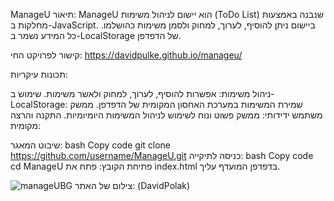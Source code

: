 ManageU
תיאור:
ManageU הוא יישום לניהול משימות (ToDo List) שנבנה באמצעות מחלקות ב-JavaScript. ביישום ניתן להוסיף, לערוך, למחוק ולסמן משימות כהושלמו. כל המידע נשמר ב-LocalStorage של הדפדפן.

קישור לפרויקט החי:
https://davidpulke.github.io/manageu/

תכונות עיקריות:

ניהול משימות: אפשרות להוסיף, לערוך, למחוק ולאשר משימות.
שימוש ב-LocalStorage: שמירת המשימות במערכת האחסון המקומית של הדפדפן.
ממשק משתמש ידידותי: ממשק פשוט ונוח לשימוש לניהול המשימות היומיומיות.
התקנה והרצה מקומית:

שיבוט המאגר:
bash
Copy code
git clone https://github.com/username/ManageU.git
כניסה לתיקייה:
bash
Copy code
cd ManageU
פתיחת הקובץ: פתח את index.html בדפדפן המועדף עליך.



![manageUBG](https://github.com/user-attachments/assets/7cacfcfd-8fd2-47ab-a9e1-c19cddefed58)
צילום של האתר: (DavidPolak)
